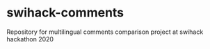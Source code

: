 # swihack-comments
Repository for multilingual comments comparison project at swihack hackathon 2020
